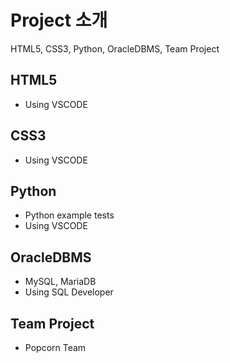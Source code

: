 # Project 소개

HTML5, CSS3, Python, OracleDBMS, Team Project

## HTML5
- Using VSCODE

## CSS3
- Using VSCODE

## Python
- Python example tests
- Using VSCODE
 
## OracleDBMS
- MySQL, MariaDB
- Using SQL Developer

## Team Project
- Popcorn Team
